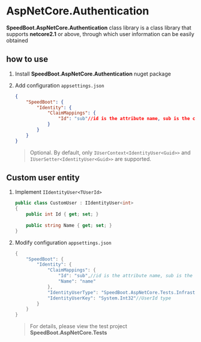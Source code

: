 # AspNetCore.Authentication

**SpeedBoot.AspNetCore.Authentication** class library is a class library that supports **netcore2.1** or above, through which user information can be easily obtained

## how to use

1. Install **SpeedBoot.AspNetCore.Authentication** nuget package

2. Add configuration `appsettings.json`

   ```json
   {
       "SpeedBoot": {
           "Identity": {
               "ClaimMappings": {
                   "Id": "sub"//id is the attribute name, sub is the claimType
               }
           }
       }
   }
   ```

   > Optional. By default, only `IUserContext<IdentityUser<Guid>>` and `IUserSetter<IdentityUser<Guid>>` are supported.
   >

## Custom user entity

1. Implement `IIdentityUser<TUserId>`

   ```csharp
   public class CustomUser : IIdentityUser<int>
   {
       public int Id { get; set; }
       
       public string Name { get; set; }
   }
   ```

2. Modify configuration `appsettings.json`

   ```csharp
   {
       "SpeedBoot": {
           "Identity": {
               "ClaimMappings": {
                   "Id": "sub",//id is the attribute name, sub is the claimType
                   "Name": "name"
               },
               "IdentityUserType": "SpeedBoot.AspNetCore.Tests.Infrastructure.CustomUser,SpeedBoot.AspNetCore.Tests",//Complete namespace, assembly name
               "IdentityUserKey": "System.Int32"//UserId type
           }
       }
   }
   ```

   > For details, please view the test project **SpeedBoot.AspNetCore.Tests**

